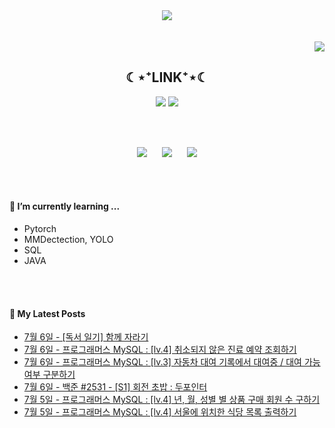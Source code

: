 

<div align="center">
<img src="https://capsule-render.vercel.app/api?type=waving&color=timeGradient&height=300&section=header&text=JAMONG%205&fontSize=90" /> <br>
<!-- <body style="font-size:100px">반갑습니다! 머신러닝 엔지니어, CV 딥러닝 모델링 직무를 지망하는 개발자의 깃허브 입니다.</body> -->
<br><br>
</div>
<div align="right">
  <img src="https://hits.seeyoufarm.com/api/count/incr/badge.svg?url=https%3A%2F%2Fgithub.com%2Fjennifer060697&count_bg=%23708FD3&title_bg=%23515151&icon=ghostery.svg&icon_color=%23E7E7E7&title=HITS%21%21&edge_flat=false"/>
</div>

<h2 align="center">☾⋆⁺LINK⁺⋆☾</h2>
<div align="center">
  <a href="https://jamong-5.tistory.com/"><img src="https://img.shields.io/badge/DailyBlog-09B3AF?style=flat-square&logo=Tistory&logoColor=white&link=https://jamong-5.tistory.com/"/></a>
<!--   <a href="https://www.kaggle.com/jamong5"><img src="https://img.shields.io/badge/Kaggle-20BEFF?style=flat-square&logo=Kaggle&logoColor=white&link=https://www.kaggle.com/jamong5"/></a> -->
  <a href="mailto:oennifer060697@gmail.com"><img src="https://img.shields.io/badge/Email-FF4785?style=flat-square&logo=Gmail&logoColor=white&link=mailto:oennifer060697@gmail.com"/></a>
</div>

<!-- <h2 align="center">☾⋆⁺Available⁺⋆☾</h2>
<div align="center">
  <img src="https://img.shields.io/badge/Python-00B1E7?logo=Python&logoColor=white"/>
  <img src="https://img.shields.io/badge/C++-00599C?logo=C%2B%2B&logoColor=white"/>
  <img src="https://img.shields.io/badge/C-000000?logo=C&logoColor=white"/>
</div> -->

<br><br>

<div align="center">
  <img src = "https://github-readme-stats.vercel.app/api?username=jennifer060697&theme=great-gatsby&show_icons=true">
  <t>&nbsp;&nbsp;&nbsp;&nbsp;</t>
  <img src = "http://mazassumnida.wtf/api/v2/generate_badge?boj=jennifer0606">
  <t>&nbsp;&nbsp;&nbsp;&nbsp;</t>
  <img src = "https://github-readme-stats.vercel.app/api/top-langs/?username=jennifer060697&layout=compact">
</div>

<br><br>

#### 🌱 I’m currently learning ...
- Pytorch
- MMDectection, YOLO
- SQL
- JAVA

<br><br>
#### 🌱 My Latest Posts

 - [7월 6일 - [독서 일기] 함께 자라기](https://jamong-5.tistory.com/entry/%EB%8F%85%EC%84%9C-%EC%9D%BC%EA%B8%B0-%ED%95%A8%EA%BB%98-%EC%9E%90%EB%9D%BC%EA%B8%B0)
 - [7월 6일 - 프로그래머스 MySQL : [lv.4] 취소되지 않은 진료 예약 조회하기](https://jamong-5.tistory.com/entry/%ED%94%84%EB%A1%9C%EA%B7%B8%EB%9E%98%EB%A8%B8%EC%8A%A4-MySQL-lv4-%EC%B7%A8%EC%86%8C%EB%90%98%EC%A7%80-%EC%95%8A%EC%9D%80-%EC%A7%84%EB%A3%8C-%EC%98%88%EC%95%BD-%EC%A1%B0%ED%9A%8C%ED%95%98%EA%B8%B0)
 - [7월 6일 - 프로그래머스 MySQL : [lv.3] 자동차 대여 기록에서 대여중 / 대여 가능 여부 구분하기](https://jamong-5.tistory.com/entry/%ED%94%84%EB%A1%9C%EA%B7%B8%EB%9E%98%EB%A8%B8%EC%8A%A4-MySQL-lv3-%EC%9E%90%EB%8F%99%EC%B0%A8-%EB%8C%80%EC%97%AC-%EA%B8%B0%EB%A1%9D%EC%97%90%EC%84%9C-%EB%8C%80%EC%97%AC%EC%A4%91-%EB%8C%80%EC%97%AC-%EA%B0%80%EB%8A%A5-%EC%97%AC%EB%B6%80-%EA%B5%AC%EB%B6%84%ED%95%98%EA%B8%B0)
 - [7월 6일 - 백준 #2531 - [S1] 회전 초밥 : 두포인터](https://jamong-5.tistory.com/entry/%EB%B0%B1%EC%A4%80-2531-S1-%ED%9A%8C%EC%A0%84-%EC%B4%88%EB%B0%A5-%EB%91%90%ED%8F%AC%EC%9D%B8%ED%84%B0)
 - [7월 5일 - 프로그래머스 MySQL : [lv.4] 년, 월, 성별 별 상품 구매 회원 수 구하기](https://jamong-5.tistory.com/entry/%ED%94%84%EB%A1%9C%EA%B7%B8%EB%9E%98%EB%A8%B8%EC%8A%A4-MySQL-lv4-%EB%85%84-%EC%9B%94-%EC%84%B1%EB%B3%84-%EB%B3%84-%EC%83%81%ED%92%88-%EA%B5%AC%EB%A7%A4-%ED%9A%8C%EC%9B%90-%EC%88%98-%EA%B5%AC%ED%95%98%EA%B8%B0)
 - [7월 5일 - 프로그래머스 MySQL : [lv.4] 서울에 위치한 식당 목록 출력하기](https://jamong-5.tistory.com/entry/%ED%94%84%EB%A1%9C%EA%B7%B8%EB%9E%98%EB%A8%B8%EC%8A%A4-MySQL-lv4-%EC%84%9C%EC%9A%B8%EC%97%90-%EC%9C%84%EC%B9%98%ED%95%9C-%EC%8B%9D%EB%8B%B9-%EB%AA%A9%EB%A1%9D-%EC%B6%9C%EB%A0%A5%ED%95%98%EA%B8%B0)
